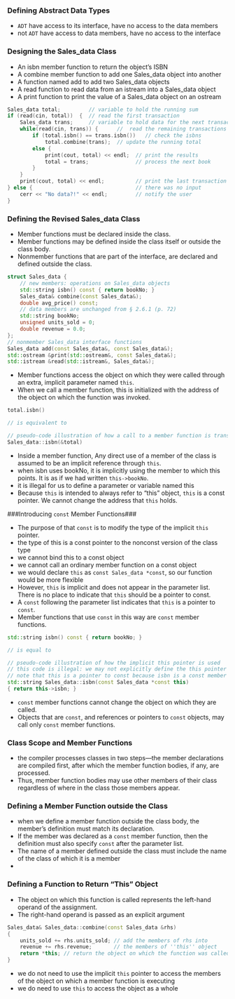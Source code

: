 ### Defining Abstract Data Types ###
* ```ADT``` have access to its interface,  have no access to the data members
* not ```ADT``` have access to data members,  have no access to the interface

### Designing the Sales_data Class ###
* An isbn member function to return the object’s ISBN
* A combine member function to add one Sales_data object into another
* A function named add to add two Sales_data objects
* A read function to read data from an istream into a Sales_data object
* A print function to print the value of a Sales_data object on an ostream

```cpp
Sales_data total;         // variable to hold the running sum
if (read(cin, total))  {  // read the first transaction
    Sales_data trans;     // variable to hold data for the next transaction
    while(read(cin, trans)) {      //  read the remaining transactions
        if (total.isbn() == trans.isbn())   // check the isbns
            total.combine(trans);  // update the running total
        else {
            print(cout, total) << endl;  // print the results
            total = trans;               // process the next book
        }
    }
    print(cout, total) << endl;          // print the last transaction
} else {                                 // there was no input
    cerr << "No data?!" << endl;         // notify the user
}
```


### Defining the Revised Sales_data Class ###
* Member functions must be declared inside the class. 
* Member functions may be defined inside the class itself or outside the class body. 
* Nonmember functions that are part of the interface, are declared and defined outside the class.

```cpp
struct Sales_data {
    // new members: operations on Sales_data objects
    std::string isbn() const { return bookNo; }
    Sales_data& combine(const Sales_data&);
    double avg_price() const;
    // data members are unchanged from § 2.6.1 (p. 72)
    std::string bookNo;
    unsigned units_sold = 0;
    double revenue = 0.0;
};
// nonmember Sales_data interface functions
Sales_data add(const Sales_data&, const Sales_data&);
std::ostream &print(std::ostream&, const Sales_data&);
std::istream &read(std::istream&, Sales_data&);
```

* Member functions access the object on which they were called through an extra, implicit parameter named ```this```.
* When we call a member function, this is initialized with the address of the object on which the function was invoked.
```cpp
total.isbn()

// is equivalent to 

// pseudo-code illustration of how a call to a member function is translated
Sales_data::isbn(&total)
```
* Inside a member function, Any direct use of a member of the class is assumed to be an implicit reference through ```this```.
* when isbn uses bookNo, it is implicitly using the member to which this points. It is as if we had written ```this->bookNo```.
* it is illegal for us to define a parameter or variable named this
* Because ```this``` is intended to always refer to “this” object, ```this``` is a const pointer. We cannot change the address that ```this``` holds.

###Introducing ```const``` Member Functions###
* The purpose of that ```const``` is to modify the type of the implicit ```this``` pointer.
* the type of this is a const pointer to the nonconst version of the class type
* we cannot bind this to a const object
* we cannot call an ordinary member function on a const object
* we would declare ```this``` as ```const Sales_data *const```, so our function would be more flexible
* However, ```this``` is implicit and does not appear in the parameter list. There is no place to indicate that ```this``` should be a pointer to const.
* A ```const``` following the parameter list indicates that ```this``` is a pointer to ```const```. 
* Member functions that use ```const``` in this way are ```const``` member functions.

``` cpp
std::string isbn() const { return bookNo; }

// is equal to 

// pseudo-code illustration of how the implicit this pointer is used
// this code is illegal: we may not explicitly define the this pointer ourselves
// note that this is a pointer to const because isbn is a const member
std::string Sales_data::isbn(const Sales_data *const this)
{ return this->isbn; }
```
* ```const``` member functions cannot change the object on which they are called.
* Objects that are ```const```, and references or pointers to ```const``` objects, may call only ```const``` member functions.


### Class Scope and Member Functions ###
* the compiler processes classes in two steps—the member declarations are compiled first, after which the member function bodies, if any, are processed.
* Thus, member function bodies may use other members of their class regardless of where in the class those members appear.

### Defining a Member Function outside the Class ###
* when we define a member function outside the class body, the member’s definition must match its declaration. 
* If the member was declared as a ```const``` member function, then the definition must also specify ```const``` after the parameter list.
* The name of a member defined outside the class must include the name of the class of which it is a member
* 
### Defining a Function to Return “This” Object ###
* The object on which this function is called represents the left-hand operand of the assignment. 
* The right-hand operand is passed as an explicit argument

```cpp
Sales_data& Sales_data::combine(const Sales_data &rhs)
{
    units_sold += rhs.units_sold; // add the members of rhs into
    revenue += rhs.revenue;       // the members of ''this'' object
    return *this; // return the object on which the function was called
}
```
* we do not need to use the implicit ```this``` pointer to access the members of the object on which a member function is executing
* we do need to use ```this``` to access the object as a whole
